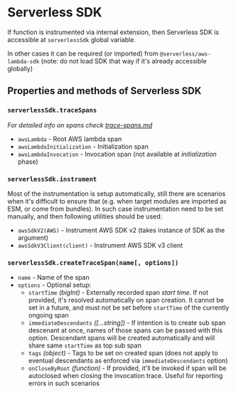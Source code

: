 # Serverless SDK

If function is instrumented via internal extension, then Serverless SDK is accessible at `serverlessSdk` global variable.

In other cases it can be required (or imported) from `@serverless/aws-lambda-sdk` (note: do not load SDK that way if it's already accessible globally)

## Properties and methods of Serverless SDK

### `serverlessSdk.traceSpans`

_For detailed info on spans check [trace-spans.md](./trace-spans.md)_

- `awsLambda` - Root AWS lambda span
- `awsLambdaInitialization` - Initialization span
- `awsLambdaInvocation` - Invocation span (not available at _initialization_ phase)

### `serverlessSdk.instrument`

Most of the instrumentation is setup automatically, still there are scenarios when it's difficult to ensure that (e.g. when target modules are imported as ESM, or come from bundles). In such case instrumentation need to be set manually, and then following utilities should be used:

- `awsSdkV2(AWS)` - Instrument AWS SDK v2 (takes instance of SDK as the argument)
- `awsSdkV3Client(client)` - Instrument AWS SDK v3 client

### `serverlessSdk.createTraceSpan(name[, options])`

- `name` - Name of the span
- `options` - Optional setup:
  - `startTime` _(bigInt)_ - Externally recorded span _start time_. If not provided, it's resolved automatically on span creation. It cannot be set in a future, and must not be set before `startTime` of the currently ongoing span
  - `immediateDescendants` _([...string])_ - If intention is to create sub span descenant at once, names of those spans can be passed with this option. Descendant spans will be created automatically and will share same `startTime` as top sub span
  - `tags` _(object)_ - Tags to be set on created span (does not apply to eventual descendants as enforced via `immediateDescendants` option)
  - `onCloseByRoot` _(function)_ - If provided, it'll be invoked if span will be autoclosed when closing the invocation trace. Useful for reporting errors in such scenarios
